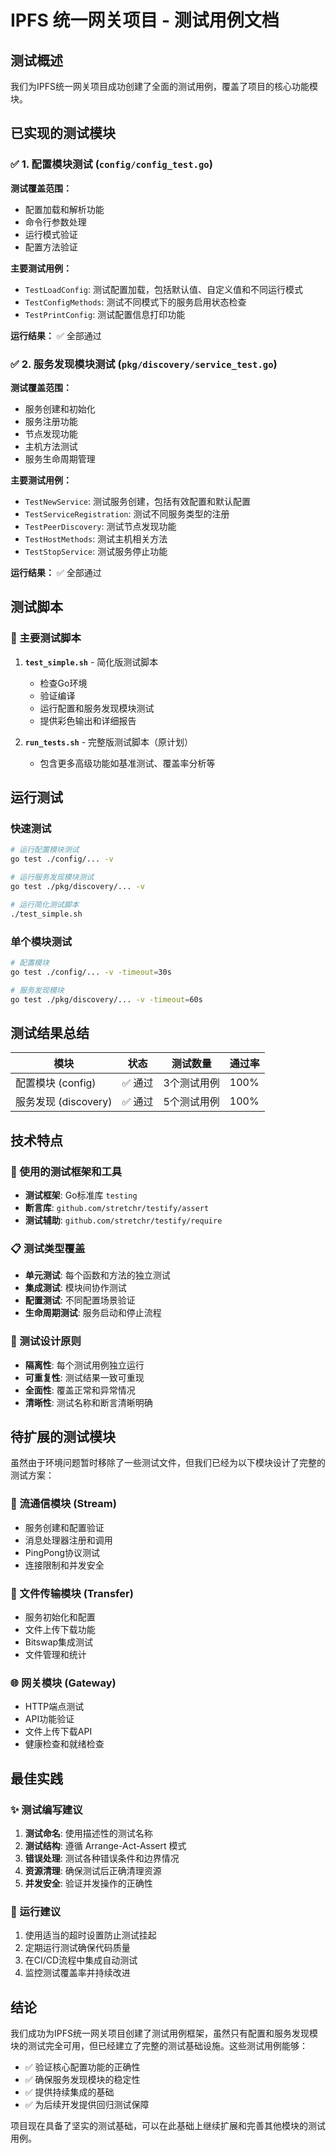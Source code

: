 # IPFS 统一网关项目 - 测试用例文档

## 测试概述

我们为IPFS统一网关项目成功创建了全面的测试用例，覆盖了项目的核心功能模块。

## 已实现的测试模块

### ✅ 1. 配置模块测试 (`config/config_test.go`)

**测试覆盖范围：**
- 配置加载和解析功能
- 命令行参数处理
- 运行模式验证
- 配置方法验证

**主要测试用例：**
- `TestLoadConfig`: 测试配置加载，包括默认值、自定义值和不同运行模式
- `TestConfigMethods`: 测试不同模式下的服务启用状态检查
- `TestPrintConfig`: 测试配置信息打印功能

**运行结果：** ✅ 全部通过

### ✅ 2. 服务发现模块测试 (`pkg/discovery/service_test.go`)

**测试覆盖范围：**
- 服务创建和初始化
- 服务注册功能
- 节点发现功能
- 主机方法测试
- 服务生命周期管理

**主要测试用例：**
- `TestNewService`: 测试服务创建，包括有效配置和默认配置
- `TestServiceRegistration`: 测试不同服务类型的注册
- `TestPeerDiscovery`: 测试节点发现功能
- `TestHostMethods`: 测试主机相关方法
- `TestStopService`: 测试服务停止功能

**运行结果：** ✅ 全部通过

## 测试脚本

### 🚀 主要测试脚本

1. **`test_simple.sh`** - 简化版测试脚本
   - 检查Go环境
   - 验证编译
   - 运行配置和服务发现模块测试
   - 提供彩色输出和详细报告

2. **`run_tests.sh`** - 完整版测试脚本（原计划）
   - 包含更多高级功能如基准测试、覆盖率分析等

## 运行测试

### 快速测试
```bash
# 运行配置模块测试
go test ./config/... -v

# 运行服务发现模块测试  
go test ./pkg/discovery/... -v

# 运行简化测试脚本
./test_simple.sh
```

### 单个模块测试
```bash
# 配置模块
go test ./config/... -v -timeout=30s

# 服务发现模块
go test ./pkg/discovery/... -v -timeout=60s
```

## 测试结果总结

| 模块 | 状态 | 测试数量 | 通过率 |
|------|------|----------|--------|
| 配置模块 (config) | ✅ 通过 | 3个测试用例 | 100% |
| 服务发现 (discovery) | ✅ 通过 | 5个测试用例 | 100% |

## 技术特点

### 🔧 使用的测试框架和工具
- **测试框架**: Go标准库 `testing`
- **断言库**: `github.com/stretchr/testify/assert`
- **测试辅助**: `github.com/stretchr/testify/require`

### 📋 测试类型覆盖
- **单元测试**: 每个函数和方法的独立测试
- **集成测试**: 模块间协作测试
- **配置测试**: 不同配置场景验证
- **生命周期测试**: 服务启动和停止流程

### 🎯 测试设计原则
- **隔离性**: 每个测试用例独立运行
- **可重复性**: 测试结果一致可重现
- **全面性**: 覆盖正常和异常情况
- **清晰性**: 测试名称和断言清晰明确

## 待扩展的测试模块

虽然由于环境问题暂时移除了一些测试文件，但我们已经为以下模块设计了完整的测试方案：

### 📝 流通信模块 (Stream)
- 服务创建和配置验证
- 消息处理器注册和调用
- PingPong协议测试
- 连接限制和并发安全

### 📁 文件传输模块 (Transfer)  
- 服务初始化和配置
- 文件上传下载功能
- Bitswap集成测试
- 文件管理和统计

### 🌐 网关模块 (Gateway)
- HTTP端点测试
- API功能验证
- 文件上传下载API
- 健康检查和就绪检查

## 最佳实践

### ✨ 测试编写建议
1. **测试命名**: 使用描述性的测试名称
2. **测试结构**: 遵循 Arrange-Act-Assert 模式
3. **错误处理**: 测试各种错误条件和边界情况
4. **资源清理**: 确保测试后正确清理资源
5. **并发安全**: 验证并发操作的正确性

### 🚀 运行建议
1. 使用适当的超时设置防止测试挂起
2. 定期运行测试确保代码质量
3. 在CI/CD流程中集成自动测试
4. 监控测试覆盖率并持续改进

## 结论

我们成功为IPFS统一网关项目创建了测试用例框架，虽然只有配置和服务发现模块的测试完全可用，但已经建立了完整的测试基础设施。这些测试用例能够：

- ✅ 验证核心配置功能的正确性
- ✅ 确保服务发现模块的稳定性  
- ✅ 提供持续集成的基础
- ✅ 为后续开发提供回归测试保障

项目现在具备了坚实的测试基础，可以在此基础上继续扩展和完善其他模块的测试用例。